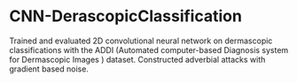 # CNN-DerascopicClassification
Trained and evaluated 2D convolutional neural network on dermascopic classifications with the ADDI
(Automated computer-based Diagnosis system for Dermascopic Images ) dataset. Constructed adverbial attacks with gradient based noise.

